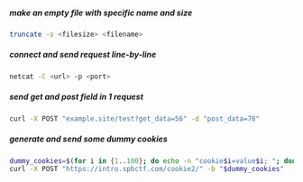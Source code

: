 ##### make an empty file with specific name and size
```bash
truncate -s <filesize> <filename>
```
##### connect and send request line-by-line
```bash
netcat -C <url> -p <port>
```
##### send get and post field in 1 request

```bash
curl -X POST "example.site/test?get_data=56" -d "post_data=78"
```

##### generate and send some dummy cookies
```bash
dummy_cookies=$(for i in {1..100}; do echo -n "cookie$i=value$i; "; done)
curl -X POST "https://intro.spbctf.com/cookie2/" -b "$dummy_cookies"
```
